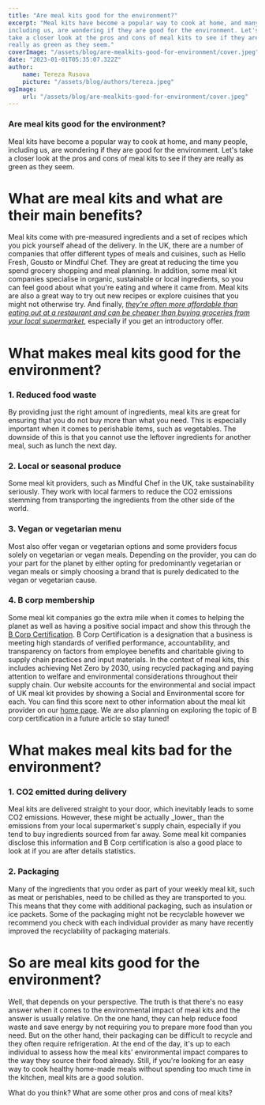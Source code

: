 ```yaml
---
title: "Are meal kits good for the environment?"
excerpt: "Meal kits have become a popular way to cook at home, and many people,
including us, are wondering if they are good for the environment. Let's
take a closer look at the pros and cons of meal kits to see if they are
really as green as they seem."
coverImage: "/assets/blog/are-mealkits-good-for-environment/cover.jpeg"
date: "2023-01-01T05:35:07.322Z"
author:
    name: Tereza Rusova
    picture: "/assets/blog/authors/tereza.jpeg"
ogImage:
    url: "/assets/blog/are-mealkits-good-for-environment/cover.jpeg"
---
```


### **Are meal kits good for the environment?**

Meal kits have become a popular way to cook at home, and many people, including us, are wondering if they are good for the environment. Let's take a closer look at the pros and cons of meal kits to see if they are really as green as they seem.

# What are meal kits and what are their main benefits?

Meal kits come with pre-measured ingredients and a set of recipes which you pick yourself ahead of the delivery. In the UK, there are a number of companies that offer different types of meals and cuisines, such as Hello Fresh, Gousto or Mindful Chef. They are great at reducing the time you spend grocery shopping and meal planning. In addition, some meal kit companies specialise in organic, sustainable or local ingredients, so you can feel good about what you're eating and where it came from. Meal kits are also a great way to try out new recipes or explore cuisines that you might not otherwise try. And finally, [_they're often more affordable than eating out at a restaurant and can be cheaper than buying groceries from your local supermarket_](https://www.whichmealservice.com/blog/posts/are-meal-kits-worth-it), especially if you get an introductory offer.

# What makes meal kits good for the environment?

### 1. **Reduced food waste**

By providing just the right amount of ingredients, meal kits are great for ensuring that you do not buy more than what you need. This is especially important when it comes to perishable items, such as vegetables. The downside of this is that you cannot use the leftover ingredients for another meal, such as lunch the next day.

### 2. **Local or seasonal produce**

Some meal kit providers, such as Mindful Chef in the UK, take sustainability seriously. They work with local farmers to reduce the CO2 emissions stemming from transporting the ingredients from the other side of the world.

### 3. **Vegan or vegetarian menu**

Most also offer vegan or vegetarian options and some providers focus solely on vegetarian or vegan meals. Depending on the provider, you can do your part for the planet by either opting for predominantly vegetarian or vegan meals or simply choosing a brand that is purely dedicated to the vegan or vegetarian cause.

### 4. **B corp membership**

Some meal kit companies go the extra mile when it comes to helping the planet as well as having a positive social impact and show this through the [B Corp Certification](https://www.bcorporation.net/en-us/certification). B Corp Certification is a designation that a business is meeting high standards of verified performance, accountability, and transparency on factors from employee benefits and charitable giving to supply chain practices and input materials. In the context of meal kits, this includes achieving Net Zero by 2030, using recycled packaging and paying attention to welfare and environmental considerations throughout their supply chain. Our website accounts for the environmental and social impact of UK meal kit provides by showing a Social and Environmental score for each. You can find this score next to other information about the meal kit provider on our [home page](https://www.whichmealservice.com/). We are also planning on exploring the topic of B corp certification in a future article so stay tuned!

# What makes meal kits bad for the environment?

### **1. CO2 emitted during delivery**

Meal kits are delivered straight to your door, which inevitably leads to some CO2 emissions. However, these might be actually \_lower\_ than the emissions from your local supermarket's supply chain, especially if you tend to buy ingredients sourced from far away. Some meal kit companies disclose this information and B Corp certification is also a good place to look at if you are after details statistics.

### **2. Packaging**

Many of the ingredients that you order as part of your weekly meal kit, such as meat or perishables, need to be chilled as they are transported to you. This means that they come with additional packaging, such as insulation or ice packets. Some of the packaging might not be recyclable however we recommend you check with each individual provider as many have recently improved the recyclability of packaging materials.

# So are meal kits good for the environment?

Well, that depends on your perspective. The truth is that there's no easy answer when it comes to the environmental impact of meal kits and the answer is usually relative. On the one hand, they can help reduce food waste and save energy by not requiring you to prepare more food than you need. But on the other hand, their packaging can be difficult to recycle and they often require refrigeration. At the end of the day, it's up to each individual to assess how the meal kits' environmental impact compares to the way they source their food already. Still, if you're looking for an easy way to cook
healthy home-made meals without spending too much time in the kitchen, meal kits are a good solution.

What do you think? What are some other pros and cons of meal kits?
